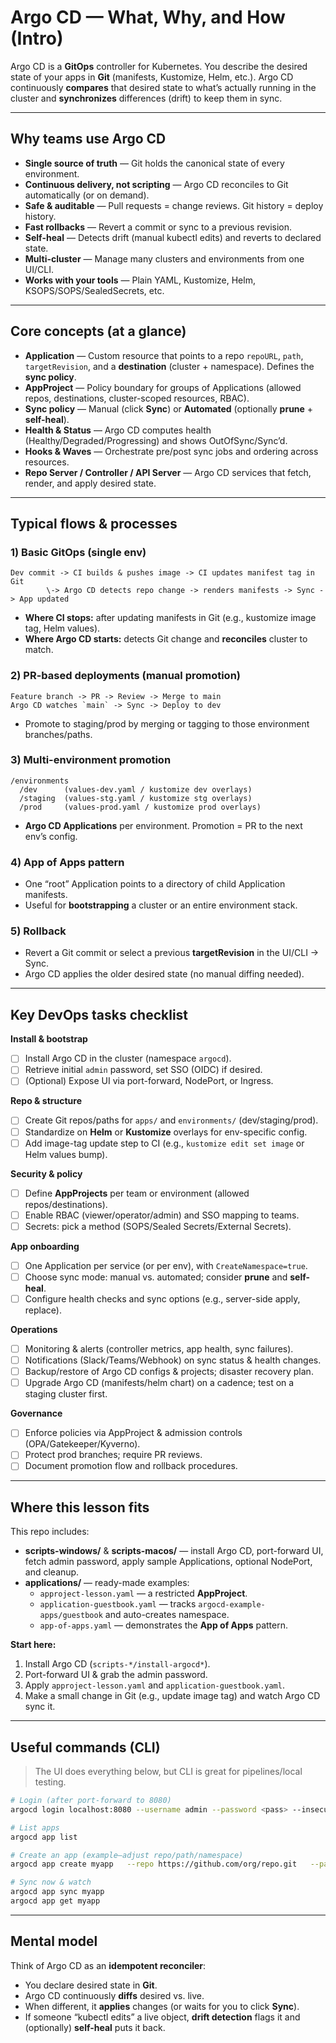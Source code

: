 # Argo CD — What, Why, and How (Intro)

Argo CD is a **GitOps** controller for Kubernetes. You describe the desired state of your apps in **Git** (manifests, Kustomize, Helm, etc.). Argo CD continuously **compares** that desired state to what’s actually running in the cluster and **synchronizes** differences (drift) to keep them in sync.

---

## Why teams use Argo CD

- **Single source of truth** — Git holds the canonical state of every environment.
- **Continuous delivery, not scripting** — Argo CD reconciles to Git automatically (or on demand).
- **Safe & auditable** — Pull requests = change reviews. Git history = deploy history.
- **Fast rollbacks** — Revert a commit or sync to a previous revision.
- **Self-heal** — Detects drift (manual kubectl edits) and reverts to declared state.
- **Multi-cluster** — Manage many clusters and environments from one UI/CLI.
- **Works with your tools** — Plain YAML, Kustomize, Helm, KSOPS/SOPS/SealedSecrets, etc.

---

## Core concepts (at a glance)

- **Application** — Custom resource that points to a repo `repoURL`, `path`, `targetRevision`, and a **destination** (cluster + namespace). Defines the **sync policy**.
- **AppProject** — Policy boundary for groups of Applications (allowed repos, destinations, cluster-scoped resources, RBAC).
- **Sync policy** — Manual (click **Sync**) or **Automated** (optionally **prune** + **self-heal**).
- **Health & Status** — Argo CD computes health (Healthy/Degraded/Progressing) and shows OutOfSync/Sync’d.
- **Hooks & Waves** — Orchestrate pre/post sync jobs and ordering across resources.
- **Repo Server / Controller / API Server** — Argo CD services that fetch, render, and apply desired state.

---

## Typical flows & processes

### 1) Basic GitOps (single env)
```
Dev commit -> CI builds & pushes image -> CI updates manifest tag in Git
        \-> Argo CD detects repo change -> renders manifests -> Sync -> App updated
```
- **Where CI stops:** after updating manifests in Git (e.g., kustomize image tag, Helm values).
- **Where Argo CD starts:** detects Git change and **reconciles** cluster to match.

### 2) PR-based deployments (manual promotion)
```
Feature branch -> PR -> Review -> Merge to main
Argo CD watches `main` -> Sync -> Deploy to dev
```
- Promote to staging/prod by merging or tagging to those environment branches/paths.

### 3) Multi-environment promotion
```
/environments
  /dev      (values-dev.yaml / kustomize dev overlays)
  /staging  (values-stg.yaml / kustomize stg overlays)
  /prod     (values-prod.yaml / kustomize prod overlays)
```
- **Argo CD Applications** per environment. Promotion = PR to the next env’s config.

### 4) App of Apps pattern
- One “root” Application points to a directory of child Application manifests.  
- Useful for **bootstrapping** a cluster or an entire environment stack.

### 5) Rollback
- Revert a Git commit or select a previous **targetRevision** in the UI/CLI → Sync.  
- Argo CD applies the older desired state (no manual diffing needed).

---

## Key DevOps tasks checklist

**Install & bootstrap**
- [ ] Install Argo CD in the cluster (namespace `argocd`).
- [ ] Retrieve initial `admin` password, set SSO (OIDC) if desired.
- [ ] (Optional) Expose UI via port-forward, NodePort, or Ingress.

**Repo & structure**
- [ ] Create Git repos/paths for `apps/` and `environments/` (dev/staging/prod).
- [ ] Standardize on **Helm** or **Kustomize** overlays for env-specific config.
- [ ] Add image-tag update step to CI (e.g., `kustomize edit set image` or Helm values bump).

**Security & policy**
- [ ] Define **AppProjects** per team or environment (allowed repos/destinations).
- [ ] Enable RBAC (viewer/operator/admin) and SSO mapping to teams.
- [ ] Secrets: pick a method (SOPS/Sealed Secrets/External Secrets).

**App onboarding**
- [ ] One Application per service (or per env), with `CreateNamespace=true`.
- [ ] Choose sync mode: manual vs. automated; consider **prune** and **self-heal**.
- [ ] Configure health checks and sync options (e.g., server-side apply, replace).

**Operations**
- [ ] Monitoring & alerts (controller metrics, app health, sync failures).
- [ ] Notifications (Slack/Teams/Webhook) on sync status & health changes.
- [ ] Backup/restore of Argo CD configs & projects; disaster recovery plan.
- [ ] Upgrade Argo CD (manifests/helm chart) on a cadence; test on a staging cluster first.

**Governance**
- [ ] Enforce policies via AppProject & admission controls (OPA/Gatekeeper/Kyverno).
- [ ] Protect prod branches; require PR reviews.
- [ ] Document promotion flow and rollback procedures.

---

## Where this lesson fits

This repo includes:
- **scripts-windows/** & **scripts-macos/** — install Argo CD, port-forward UI, fetch admin password, apply sample Applications, optional NodePort, and cleanup.
- **applications/** — ready-made examples:
  - `approject-lesson.yaml` — a restricted **AppProject**.
  - `application-guestbook.yaml` — tracks `argocd-example-apps/guestbook` and auto-creates namespace.
  - `app-of-apps.yaml` — demonstrates the **App of Apps** pattern.

**Start here:**
1. Install Argo CD (`scripts-*/install-argocd*`).
2. Port-forward UI & grab the admin password.
3. Apply `approject-lesson.yaml` and `application-guestbook.yaml`.
4. Make a small change in Git (e.g., update image tag) and watch Argo CD sync it.

---

## Useful commands (CLI)

> The UI does everything below, but CLI is great for pipelines/local testing.

```bash
# Login (after port-forward to 8080)
argocd login localhost:8080 --username admin --password <pass> --insecure

# List apps
argocd app list

# Create an app (example—adjust repo/path/namespace)
argocd app create myapp   --repo https://github.com/org/repo.git   --path k8s/overlays/dev   --dest-server https://kubernetes.default.svc   --dest-namespace myapp-dev   --project lesson

# Sync now & watch
argocd app sync myapp
argocd app get myapp
```

---

## Mental model

Think of Argo CD as an **idempotent reconciler**:
- You declare desired state in **Git**.
- Argo CD continuously **diffs** desired vs. live.
- When different, it **applies** changes (or waits for you to click **Sync**).
- If someone “kubectl edits” a live object, **drift detection** flags it and (optionally) **self-heal** puts it back.